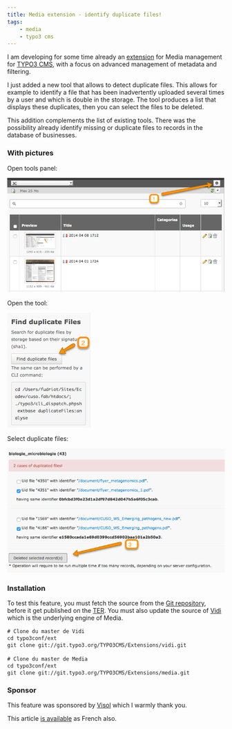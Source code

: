 ```yaml
---
title: Media extension - identify duplicate files!
tags:
    - media
    - typo3 cms
---
```



I am developing for some time already an [extension][media] for Media management for [TYPO3 CMS][cms], with a focus on advanced management of metadata and filtering.

I just added a new tool that allows to detect duplicate files. This allows for example to identify a file that has been inadvertently uploaded several times by a user and which is double in the storage. The tool produces a list that displays these duplicates, then you can select the files to be deleted.

This addition complements the list of existing tools. There was the possibility already identify missing or duplicate files to records in the database of businesses.


### With pictures

Open tools panel:

![](/images/2015-01-03/2015-01-03_1025.png)

Open the tool:

![](/images/2015-01-03/2015-01-03_1030.png)

Select duplicate files:

![](/images/2015-01-03/2015-01-03_1031.png)

### Installation

To test this feature, you must fetch the source from the [Git repository][git-media], before it get published on the [TER][ter]. You must also update the source of [Vidi][vidi] which is the underlying engine of Media.


    # Clone du master de Vidi
    cd typo3conf/ext
    git clone git://git.typo3.org/TYPO3CMS/Extensions/vidi.git

    # Clone du master de Media
    cd typo3conf/ext
    git clone git://git.typo3.org/TYPO3CMS/Extensions/media.git

### Sponsor

This feature was sponsored by [Visol][visol] which I warmly thank you.

This article [is available](/fr/blog/2015/01/03/media-tool) as French also.


[media]: https://forge.typo3.org/projects/extension-media/
[vidi]: https://forge.typo3.org/projects/extension-vidi/
[cms]:http://demo.typo3.org/
[ter]:http://typo3.org/extensions/repository/
[git-media]: https://git.typo3.org/TYPO3CMS/Extensions/media.git
[visol]:http://www.visol.ch/